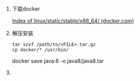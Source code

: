 1. 下载docker

   [Index of linux/static/stable/x86_64/ (docker.com)](https://download.docker.com/linux/static/stable/x86_64/)

2. 解压安装

   ```
   tar xzvf /path/to/<FILE>.tar.gz
   cp docker/* /usr/bin/
   ```

   docker save java:8 -o java8/java8.tar

3. 